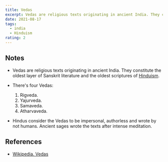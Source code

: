 ```yaml
---
title: Vedas
excerpt: Vedas are religious texts originating in ancient India. They constitute the oldest layer of Sanskrit literature and the oldest scriptures of Hinduism.
date: 2021-08-17
tags:
  - india
  - Hinduism
rating: 2
---
```


## Notes

- Vedas are religious texts originating in ancient India. They constitute the oldest layer of Sanskrit literature and the oldest scriptures of [Hinduism](/zettelkasten/hinduism).

- There's four Vedas:

  1.  Rigveda.
  1.  Yajurveda.
  1.  Samaveda.
  1.  Atharvaveda.

- Hindus consider the Vedas to be impersonal, authorless and wrote by not humans. Ancient sages wrote the texts after intense meditation.

## References

- [Wikipedia. Vedas](https://en.wikipedia.org/wiki/Vedas)
